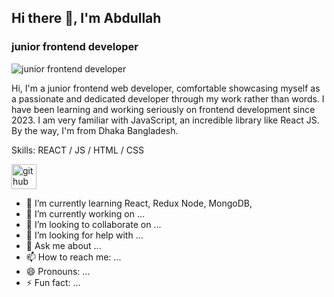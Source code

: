 ## Hi there 👋, I'm Abdullah
### junior frontend developer
![junior frontend developer]([https://arturssmirnovs.github.io/github-profile-readme-generator/images/banner.png](https://scontent.fdac7-1.fna.fbcdn.net/v/t39.30808-6/409173506_317579681165413_7185527513293256478_n.jpg?_nc_cat=100&ccb=1-7&_nc_sid=cc71e4&_nc_ohc=4sTz2VN2gLoQ7kNvgFN1kca&_nc_zt=23&_nc_ht=scontent.fdac7-1.fna&_nc_gid=AlZlMW_fcCuDBJ2X97T35IK&oh=00_AYArbYecSZUnWHj2HKkSOKPGrwp5e8sbVjzEdw62SJA7Ow&oe=67547B3B))

Hi, I'm a junior frontend web developer, comfortable showcasing myself as a passionate and dedicated developer through my work rather than words. I have been learning and working seriously on frontend development since 2023. I am very familiar with JavaScript, an incredible library like React JS. By the way, I'm from Dhaka Bangladesh.

Skills:  REACT / JS / HTML / CSS

[<img src='https://cdn.jsdelivr.net/npm/simple-icons@3.0.1/icons/github.svg' alt='github' height='40'>](https://github.com/hasnaAbdullah)  

- 🌱 I’m currently learning React, Redux Node, MongoDB, 
- 🔭 I’m currently working on ...
- 👯 I’m looking to collaborate on ...
- 🤔 I’m looking for help with ...
- 💬 Ask me about ...
- 📫 How to reach me: ...
- 😄 Pronouns: ...
- ⚡ Fun fact: ...

